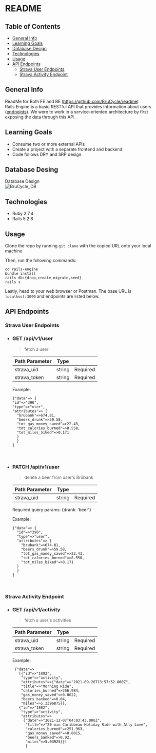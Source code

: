 # README

## Table of Contents
* [General Info](#general-info)
* [Learning Goals](#learning-goals)
* [Database Design](#database-design)
* [Technologies](#technologies)
* [Usage](#usage)
* [API Endpoints](#api-endpoints)
  * [Strava User Endpoints](#strava-user-endpoints)
  * [Strava Activity Endpoint](#strava-activity-endpoint)

## General Info
ReadMe for Both FE and BE (https://github.com/BruCycle/readme)<br>
Rails Engine is a basic RESTful API that provides information about users ([endpoints](#api-endpoints)). We were to work in a service-oriented architecture by first exposing the data through this API.

## Learning Goals
- Consume two or more external APIs
- Create a project with a separate frontend and backend
- Code follows DRY and SRP design

## Database Desing
Database Design
<br>
  ![BruCycle_DB](https://user-images.githubusercontent.com/103780823/211390915-8ba95209-28ba-4c64-8aa6-24038cb32eee.png)
  <br>

## Technologies
- Ruby 2.7.4
- Rails 5.2.8

## Usage

Clone the repo by running `git clone` with the copied URL onto your local machine

Then, run the following commands:
```
cd rails-engine
bundle install
rails db:{drop,create,migrate,seed}
rails s
```

Lastly, head to your web browser or Postman. The base URL is `localhost:3000` and endpoints are listed below.

## API Endpoints

### Strava User Endpoints
- ### GET /api/v1/user
  > fetch a user
  
  | Path Parameter        | Type          |  |
  | ------------- |:-------------:| -----:|
  | strava_uid      | string | Required |
  | strava_token      | string | Required |
  
  Example:
  ```
  {"data"=> { 
  "id"=>"390",
  "type"=>"user", 
  "attributes"=> { 
    "brubank"=>674.81,
    "beers_drunk"=>59.58, 
    "tot_gas_money_saved"=>22.43, 
    "tot_calories_burned"=>8.558, 
    "tot_miles_biked"=>0.171 
    } 
    } 
  }
  ```
<br> 

- ### PATCH /api/v1/user
  > delete a beer from user's Brübank
  
  | Path Parameter        | Type          |  |
  | ------------- |:-------------:| -----:|
  | strava_uid      | string | Required |

  Required query params:
    {drank: 'beer'}  

  Example:
  
  ```
  {"data"=> { 
    "id"=>"390",
    "type"=>"user", 
    "attributes"=> { 
      "brubank"=>674.81,
      "beers_drunk"=>59.58, 
      "tot_gas_money_saved"=>22.43, 
      "tot_calories_burned"=>8.558, 
      "tot_miles_biked"=>0.171 
    } 
    } 
  }
  ```
  <br>

### Strava Activity Endpoint
- ### GET /api/v1/activity
  > fetch a user's activities
  
  | Path Parameter        | Type          |  |
  | ------------- |:-------------:| -----:|
  | strava_uid      | string | Required |
  | strava_token      | string | Required |


  Example:
  
  ```
   {"data"=> 
     [{"id"=>"1803",
      "type"=>"activity", 
      "attributes"=>{"date"=>"2021-09-26T13:57:52.000Z", 
      "title"=>"Morning Ride",
      "calories_burned"=>266.984, 
      "gas_money_saved"=>0.0022, 
      "beers_banked"=>0.04, 
      "miles"=>5.3396875}},
     {"id"=>"1802", 
      "type"=>"activity", 
      "attributes"=> 
       {"date"=>"2021-12-07T04:03:43.000Z", 
        "title"=>"20 min Caribbean Holiday Ride with Ally Love", 
        "calories_burned"=>251.963, 
        "gas_money_saved"=>0.0015, 
        "beers_banked"=>0.02, 
        "miles"=>5.03925}}]
        }
    ```
